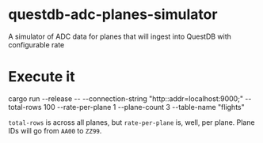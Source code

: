 # questdb-adc-planes-simulator
A simulator of ADC data for planes that will ingest into QuestDB with configurable rate

# Execute it

cargo run --release -- --connection-string "http::addr=localhost:9000;" --total-rows 100 --rate-per-plane 1 --plane-count 3 --table-name "flights"

`total-rows` is across all planes, but `rate-per-plane` is, well, per plane. Plane IDs will
go from `AA00` to `ZZ99`.

